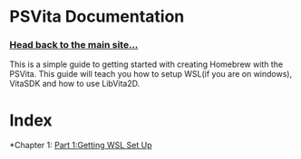 # PSVita Documentation


### [Head back to the main site...](https://pipewarp.co.uk)


This is a simple guide to getting started with creating Homebrew with the PSVita.
This guide will teach you how to setup WSL(if you are on windows), VitaSDK and how to use LibVita2D.

# Index
*Chapter 1:
[Part 1:Getting WSL Set Up](https://docs.pipewarp.co.uk/vita-docs/chapter-1/part-1/)